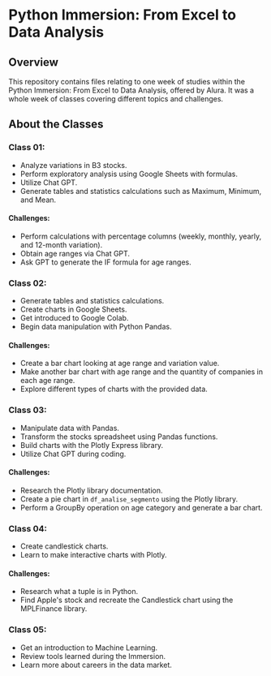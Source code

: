 # Python Immersion: From Excel to Data Analysis

## Overview
This repository contains files relating to one week of studies within the Python Immersion: From Excel to Data Analysis, offered by Alura. It was a whole week of classes covering different topics and challenges.

## About the Classes
### Class 01:
- Analyze variations in B3 stocks.
- Perform exploratory analysis using Google Sheets with formulas.
- Utilize Chat GPT.
- Generate tables and statistics calculations such as Maximum, Minimum, and Mean.

#### Challenges:
- Perform calculations with percentage columns (weekly, monthly, yearly, and 12-month variation).
- Obtain age ranges via Chat GPT.
- Ask GPT to generate the IF formula for age ranges.

### Class 02:
- Generate tables and statistics calculations.
- Create charts in Google Sheets.
- Get introduced to Google Colab.
- Begin data manipulation with Python Pandas.

#### Challenges:
- Create a bar chart looking at age range and variation value.
- Make another bar chart with age range and the quantity of companies in each age range.
- Explore different types of charts with the provided data.

### Class 03:
- Manipulate data with Pandas.
- Transform the stocks spreadsheet using Pandas functions.
- Build charts with the Plotly Express library.
- Utilize Chat GPT during coding.

#### Challenges:
- Research the Plotly library documentation.
- Create a pie chart in `df_analise_segmento` using the Plotly library.
- Perform a GroupBy operation on age category and generate a bar chart.

### Class 04:
- Create candlestick charts.
- Learn to make interactive charts with Plotly.

#### Challenges:
- Research what a tuple is in Python.
- Find Apple's stock and recreate the Candlestick chart using the MPLFinance library.

### Class 05:
- Get an introduction to Machine Learning.
- Review tools learned during the Immersion.
- Learn more about careers in the data market.
